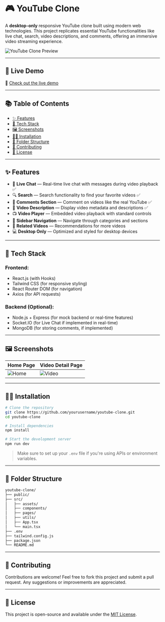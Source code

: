 # 🎮 YouTube Clone

A **desktop-only** responsive YouTube clone built using modern web technologies. This project replicates essential YouTube functionalities like live chat, search, video descriptions, and comments, offering an immersive video streaming experience.

![YouTube Clone Preview](https://your-image-url.com/preview.png)

---

## 🚀 Live Demo

🔗 [Check out the live demo](https://your-deployment-link.com)

---

## 📚 Table of Contents

* [✨ Features](#✨-features)
* [💠 Tech Stack](#💠-tech-stack)
* [🖼️ Screenshots](#🖼️-screenshots)
* [🧑‍💻 Installation](#🧑‍💻-installation)
* [📁 Folder Structure](#📁-folder-structure)
* [🤝 Contributing](#🤝-contributing)
* [📄 License](#📄-license)

---

## ✨ Features

* 🔴 **Live Chat** — Real-time live chat with messages during video playback ✅
* 🔍 **Search** — Search functionality to find your favorite videos ✅
* 💬 **Comments Section** — Comment on videos like the real YouTube ✅
* 📄 **Video Description** — Display video metadata and descriptions ✅
* 📺 **Video Player** — Embedded video playback with standard controls
* 🧝 **Sidebar Navigation** — Navigate through categories and sections
* 📂 **Related Videos** — Recommendations for more videos
* 💻 **Desktop Only** — Optimized and styled for desktop devices

---

## 💠 Tech Stack

### Frontend:

* React.js (with Hooks)
* Tailwind CSS (for responsive styling)
* React Router DOM (for navigation)
* Axios (for API requests)

### Backend (Optional):

* Node.js + Express (for mock backend or real-time features)
* Socket.IO (for Live Chat if implemented in real-time)
* MongoDB (for storing comments, if implemented)

---

## 🖼️ Screenshots

| Home Page                                    | Video Detail Page                              |
| -------------------------------------------- | ---------------------------------------------- |
| ![Home](https://your-image-url.com/home.png) | ![Video](https://your-image-url.com/video.png) |

---

## 🧑‍💻 Installation

```bash
# Clone the repository
git clone https://github.com/yourusername/youtube-clone.git
cd youtube-clone

# Install dependencies
npm install

# Start the development server
npm run dev
```

> Make sure to set up your `.env` file if you're using APIs or environment variables.

---

## 📁 Folder Structure

```bash
youtube-clone/
├── public/
├── src/
│   ├── assets/
│   ├── components/
│   ├── pages/
│   ├── utils/
│   ├── App.tsx
│   └── main.tsx
├── .env
├── tailwind.config.js
├── package.json
└── README.md
```

---

## 🤝 Contributing

Contributions are welcome! Feel free to fork this project and submit a pull request. Any suggestions or improvements are appreciated.

---

## 📄 License

This project is open-source and available under the [MIT License](LICENSE).
